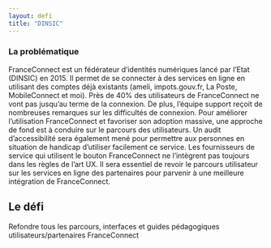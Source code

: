 ```yaml
---
layout: defi
title: "DINSIC"
---
```


### La problématique

FranceConnect est un fédérateur d’identités numériques lancé par l’Etat (DINSIC) en 2015. Il permet de se connecter à des services en ligne en utilisant des comptes déjà existants (ameli, impots.gouv.fr, La Poste, MobileConnect et moi). Près de 40% des utilisateurs de FranceConnect ne vont pas jusqu’au terme de la connexion. De plus, l’équipe support reçoit de nombreuses remarques sur les difficultés de connexion. Pour améliorer l’utilisation FranceConnect et favoriser son adoption massive, une approche de fond est à conduire sur le parcours des utilisateurs. Un audit d’accessibilité sera également mené pour permettre aux personnes en situation de handicap d’utiliser facilement ce service. Les fournisseurs de service qui utilisent le bouton FranceConnect ne l’intègrent pas toujours dans les règles de l’art UX. Il sera essentiel de revoir le parcours utilisateur sur les services en ligne des partenaires pour parvenir à une meilleure intégration de FranceConnect.

## Le défi 

Refondre tous les parcours, interfaces et guides pédagogiques utilisateurs/partenaires FranceConnect
